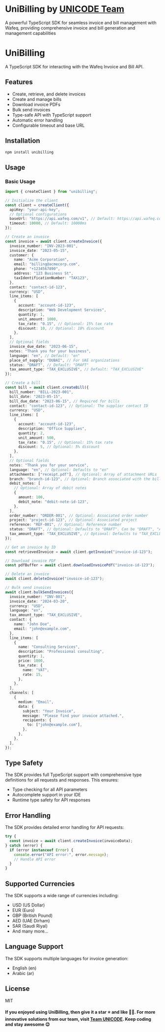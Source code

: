 # UniBilling by **[UNICODE Team](https://www.unicodesolutions.co/)**

A powerful TypeScript SDK for seamless invoice and bill management with Wafeq, providing comprehensive invoice and bill generation and management capabilities

# UniBilling

A TypeScript SDK for interacting with the Wafeq Invoice and Bill API.

## Features

- Create, retrieve, and delete invoices
- Create and manage bills
- Download invoice PDFs
- Bulk send invoices
- Type-safe API with TypeScript support
- Automatic error handling
- Configurable timeout and base URL

## Installation

```bash
npm install unibilling
```

## Usage

### Basic Usage

```typescript
import { createClient } from "unibilling";

// Initialize the client
const client = createClient({
  apiKey: "your-api-key",
  // Optional configurations
  baseUrl: "https://api.wafeq.com/v1", // Default: https://api.wafeq.com/v1
  timeout: 10000, // Default: 10000ms
});

// Create an invoice
const invoice = await client.createInvoice({
  invoice_number: "INV-2023-001",
  invoice_date: "2023-05-15",
  customer: {
    name: "Acme Corporation",
    email: "billing@acmecorp.com",
    phone: "+1234567890",
    address: "123 Business St",
    taxIdentificationNumber: "TAX123",
  },
  contact: "contact-id-123",
  currency: "USD",
  line_items: [
    {
      account: "account-id-123",
      description: "Web Development Services",
      quantity: 1,
      unit_amount: 1000,
      tax_rate: "0.15", // Optional: 15% tax rate
      discount: 10, // Optional: 10% discount
    },
  ],
  // Optional fields
  invoice_due_date: "2023-06-15",
  notes: "Thank you for your business",
  language: "en", // Default: "en"
  place_of_supply: "DUBAI", // For UAE organizations
  status: "DRAFT", // Default: "DRAFT"
  tax_amount_type: "TAX_EXCLUSIVE", // Default: "TAX_EXCLUSIVE"
});

// Create a bill
const bill = await client.createBill({
  bill_number: "BILL-2023-001",
  bill_date: "2023-05-15",
  bill_due_date: "2023-06-15", // Required for bills
  contact: "contact-id-123", // Optional: The supplier contact ID
  currency: "USD",
  line_items: [
    {
      account: "account-id-123",
      description: "Office Supplies",
      quantity: 2,
      unit_amount: 500,
      tax_rate: "0.15", // Optional: 15% tax rate
      discount: 5, // Optional: 5% discount
    },
  ],
  // Optional fields
  notes: "Thank you for your service",
  language: "en", // Optional: Defaults to "en"
  attachments: ["receipt.pdf"], // Optional: Array of attachment URLs
  branch: "branch-id-123", // Optional: Branch associated with the bill
  debit_notes: [
    // Optional: Array of debit notes
    {
      amount: 100,
      debit_note: "debit-note-id-123",
    },
  ],
  order_number: "ORDER-001", // Optional: Associated order number
  project: "project-id-123", // Optional: Associated project
  reference: "REF-001", // Optional: Reference number
  status: "DRAFT", // Optional: Defaults to "DRAFT". Can be "DRAFT", "AUTHORIZED", or "PAID"
  tax_amount_type: "TAX_EXCLUSIVE", // Optional: Defaults to "TAX_EXCLUSIVE"
});

// Get an invoice by ID
const retrievedInvoice = await client.getInvoice("invoice-id-123");

// Download invoice PDF
const pdfBuffer = await client.downloadInvoicePdf("invoice-id-123");

// Delete an invoice
await client.deleteInvoice("invoice-id-123");

// Bulk send invoices
await client.bulkSendInvoices({
  invoice_number: "INV-001",
  invoice_date: "2024-03-20",
  currency: "USD",
  language: "en",
  tax_amount_type: "TAX_EXCLUSIVE",
  contact: {
    name: "John Doe",
    email: "john@example.com",
  },
  line_items: [
    {
      name: "Consulting Services",
      description: "Professional consulting",
      quantity: 1,
      price: 1000,
      tax_rate: {
        name: "VAT",
        rate: 15,
      },
    },
  ],
  channels: [
    {
      medium: "Email",
      data: {
        subject: "Your Invoice",
        message: "Please find your invoice attached.",
        recipients: {
          to: ["john@example.com"],
        },
      },
    },
  ],
});
```

## Type Safety

The SDK provides full TypeScript support with comprehensive type definitions for all requests and responses. This ensures:

- Type checking for all API parameters
- Autocomplete support in your IDE
- Runtime type safety for API responses

## Error Handling

The SDK provides detailed error handling for API requests:

```typescript
try {
  const invoice = await client.createInvoice(invoiceData);
} catch (error) {
  if (error instanceof Error) {
    console.error("API error:", error.message);
    // Handle API error
  }
}
```

## Supported Currencies

The SDK supports a wide range of currencies including:

- USD (US Dollar)
- EUR (Euro)
- GBP (British Pound)
- AED (UAE Dirham)
- SAR (Saudi Riyal)
- And many more...

## Language Support

The SDK supports multiple languages for invoice generation:

- English (en)
- Arabic (ar)

## License

MIT

#### If you enjoyed using UniBilling, then give it a star ⭐️ and like 👍🏻. For more innovative solutions from our team, visit [Team UNICODE](https://www.unicodesolutions.co/). Keep coding and stay awesome 😉
